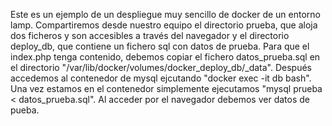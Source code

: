 Este es un ejemplo de un despliegue muy sencillo de docker de un entorno lamp.
Compartiremos desde nuestro equipo el directorio prueba, que aloja dos ficheros y son accesibles a través del navegador y el directorio deploy_db, que contiene un fichero sql con datos de prueba.
Para que el index.php tenga contenido, debemos copiar el fichero datos_prueba.sql en el directorio "/var/lib/docker/volumes/docker_deploy_db/_data". Después accedemos al contenedor de mysql ejcutando "docker exec -it db bash". Una vez estamos en el contenedor simplemente ejecutamos "mysql prueba < datos_prueba.sql". Al acceder por el navegador debemos ver datos de pueba.